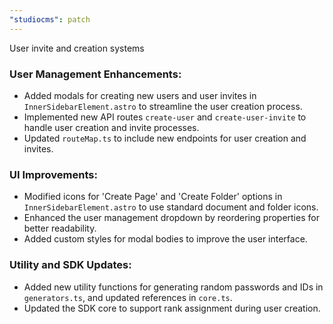 ```yaml
---
"studiocms": patch
---
```


User invite and creation systems

### User Management Enhancements:
* Added modals for creating new users and user invites in `InnerSidebarElement.astro` to streamline the user creation process.
* Implemented new API routes `create-user` and `create-user-invite` to handle user creation and invite processes.
* Updated `routeMap.ts` to include new endpoints for user creation and invites.

### UI Improvements:
* Modified icons for 'Create Page' and 'Create Folder' options in `InnerSidebarElement.astro` to use standard document and folder icons.
* Enhanced the user management dropdown by reordering properties for better readability.
* Added custom styles for modal bodies to improve the user interface.

### Utility and SDK Updates:
* Added new utility functions for generating random passwords and IDs in `generators.ts`, and updated references in `core.ts`.
* Updated the SDK core to support rank assignment during user creation.